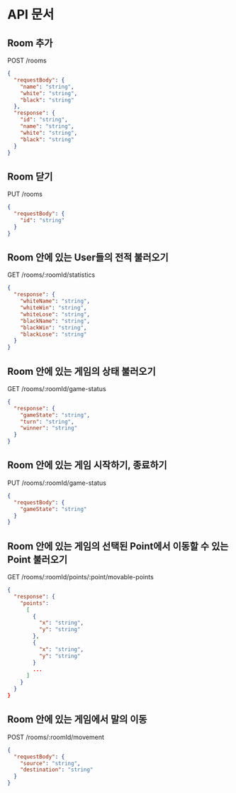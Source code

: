 # API 문서

## Room 추가

POST /rooms

```json
{
  "requestBody": {
    "name": "string",
    "white": "string",
    "black": "string"
  },
  "response": {
    "id": "string",
    "name": "string",
    "white": "string",
    "black": "string"
  }
}
```

## Room 닫기

PUT /rooms

```json
{
  "requestBody": {
    "id": "string"
  }
}
```

## Room 안에 있는 User들의 전적 불러오기

GET /rooms/:roomId/statistics

```json
{
  "response": {
    "whiteName": "string",
    "whiteWin": "string",
    "whiteLose": "string",
    "blackName": "string",
    "blackWin": "string",
    "blackLose": "string"
  }
}
```

## Room 안에 있는 게임의 상태 불러오기

GET /rooms/:roomId/game-status

```json
{
  "response": {
    "gameState": "string",
    "turn": "string",
    "winner": "string"
  }
}
```

## Room 안에 있는 게임 시작하기, 종료하기

PUT /rooms/:roomId/game-status

```json
{
  "requestBody": {
    "gameState": "string"
  }
}
```

## Room 안에 있는 게임의 선택된 Point에서 이동할 수 있는 Point 불러오기

GET /rooms/:roomId/points/:point/movable-points

```json
{
  "response": {
    "points": 
      [
        {
          "x": "string",
          "y": "string"
        },
        {
          "x": "string",
          "y": "string"
        }
        ...
      ]
    }
  }
}
```

## Room 안에 있는 게임에서 말의 이동

POST /rooms/:roomId/movement

```json
{
  "requestBody": {
    "source": "string",
    "destination": "string"
  }
}
```